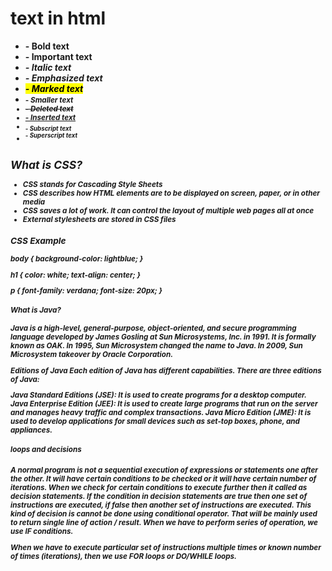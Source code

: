 # text in html
* <b> - Bold text
* <strong> - Important text
* <i> - Italic text
* <em> - Emphasized text
* <mark> - Marked text
* <small> - Smaller text
* <del> - Deleted text
* <ins> - Inserted text
* <sub> - Subscript text
* <sup> - Superscript text
## What is CSS?
* CSS stands for Cascading Style Sheets
* CSS describes how HTML elements are to be displayed on screen, paper, or in other media
* CSS saves a lot of work. It can control the layout of multiple web pages all at once
* External stylesheets are stored in CSS files
### CSS Example
body {
  background-color: lightblue;
}

h1 {
  color: white;
  text-align: center;
}

p {
  font-family: verdana;
  font-size: 20px;
}
#### What is Java?
Java is a high-level, general-purpose, object-oriented, and secure programming language developed by James Gosling at Sun Microsystems, Inc. in 1991. It is formally known as OAK. In 1995, Sun Microsystem changed the name to Java. In 2009, Sun Microsystem takeover by Oracle Corporation.

Editions of Java
Each edition of Java has different capabilities. There are three editions of Java:

Java Standard Editions (JSE): It is used to create programs for a desktop computer.
Java Enterprise Edition (JEE): It is used to create large programs that run on the server and manages heavy traffic and complex transactions.
Java Micro Edition (JME): It is used to develop applications for small devices such as set-top boxes, phone, and appliances.
##### loops and decisions
A normal program is not a sequential execution of expressions or statements one after the other. It will have certain conditions to be checked or it will have certain number of iterations. When we check for certain conditions to execute further then it called as decision statements. If the condition in decision statements are true then one set of instructions are executed, if false then another set of instructions are executed. This kind of decision is cannot be done using conditional operator. That will be mainly used to return single line of action / result. When we have to perform series of operation, we use IF conditions.

When we have to execute particular set of instructions multiple times or known number of times (iterations), then we use FOR loops or DO/WHILE loops.